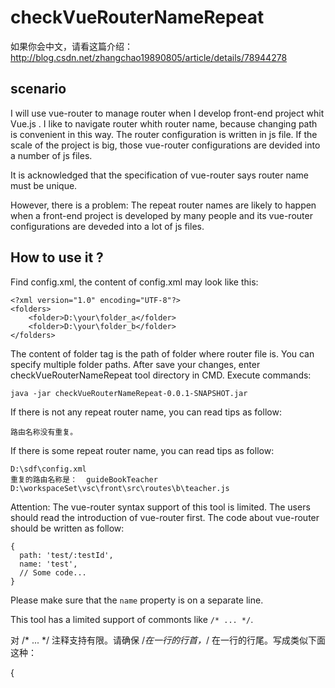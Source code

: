 # checkVueRouterNameRepeat
如果你会中文，请看这篇介绍：http://blog.csdn.net/zhangchao19890805/article/details/78944278

## scenario

I will use vue-router to manage router when I develop front-end project whit Vue.js . I like to navigate router whith router name, because changing path is convenient in this way. The router configuration is written in js file. If the scale of the project is big, those vue-router configurations are devided into a number of js files. 

It is acknowledged that the specification of vue-router says router name must be unique.

However, there is a problem: The repeat router names are likely to happen when a front-end project is developed by many people and its vue-router configurations are deveded into a lot of js files.

## How to use it ?

Find config.xml, the content of config.xml may look like this:

```
<?xml version="1.0" encoding="UTF-8"?>
<folders>
    <folder>D:\your\folder_a</folder>
    <folder>D:\your\folder_b</folder>
</folders>
```

The content of folder tag is the path of folder where router file is. You can specify multiple folder paths. After save your changes, enter checkVueRouterNameRepeat tool directory in CMD. Execute commands:

```
java -jar checkVueRouterNameRepeat-0.0.1-SNAPSHOT.jar
```

If there is not any repeat router name, you can read tips as follow:

```
路由名称没有重复。
```

If there is some repeat router name, you can read tips as follow:

```
D:\sdf\config.xml
重复的路由名称是：  guideBookTeacher
D:\workspaceSet\vsc\front\src\routes\b\teacher.js
```

Attention: The vue-router syntax support of this tool is limited. The users should read the introduction of vue-router first. The code about vue-router should be written as follow:

```
{
  path: 'test/:testId',
  name: 'test',
  // Some code...
}
```
Please make sure that the `name` property is on a separate line.

This tool has a limited support of commonts like `/* ... */`.





对 /* ... */ 注释支持有限。请确保 /*在一行的行首，*/ 在一行的行尾。写成类似下面这种：

{





